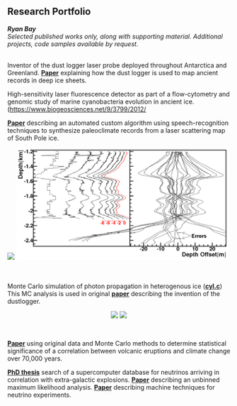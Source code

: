 ## Research Portfolio

**_Ryan Bay_**<br>
*Selected published works only, along with supporting material. Additional projects, code samples available by request.*<br><br>

Inventor of the dust logger laser probe deployed throughout Antarctica and Greenland. [**Paper**](https://github.com/ry4nb4y/research/blob/master/papers/t13J068.pdf) explaining how the dust logger is used to map ancient records in deep ice sheets.

High-sensitivity laser fluorescence detector as part of a flow-cytometry and genomic study of marine cyanobacteria evolution in ancient ice. (https://www.biogeosciences.net/9/3799/2012/

[**Paper**](https://github.com/ry4nb4y/research/blob/master/papers/2009JD013741.pdf) describing an automated custom algorithm using speech-recognition techniques to synthesize paleoclimate records from a laser scattering map of South Pole ice.

<img src="https://github.com/ry4nb4y/research/blob/master/graphics/movie.gif" width="350"> <img src="https://github.com/ry4nb4y/DS-portfolio/blob/master/graphics/warp.png" width="480"><br><br><br>

Monte Carlo simulation of photon propagation in heterogenous ice ([**cyl.c**](https://github.com/ry4nb4y/research/blob/master/cyl.c)) This MC analysis is used in original [**paper**](https://github.com/ry4nb4y/research/blob/master/papers/GRL2001.pdf) describing the invention of the dustlogger.    
<p align="center"> <img src="https://github.com/ry4nb4y/research/blob/master/graphics/mc.png" width="450"> <img src="https://github.com/ry4nb4y/research/blob/master/graphics/focus.png" width="280"> </p><br>
 
[**Paper**](https://github.com/ry4nb4y/research/blob/master/papers/Bipolar.correlation.PNAS.pdf) using original data and Monte Carlo methods to determine statistical significance of a correlation between volcanic eruptions and climate change over 70,000 years.

[**PhD thesis**](https://github.com/ry4nb4y/research/blob/master/papers/bay_thesis.pdf) search of a supercomputer database for neutrinos arriving in correlation with extra-galactic explosions.  [**Paper**](https://arxiv.org/abs/1412.6510) describing an unbinned maximum likelihood analysis. [**Paper**](https://arxiv.org/abs/1803.05390) describing machine techniques for neutrino experiments.<br><br>
